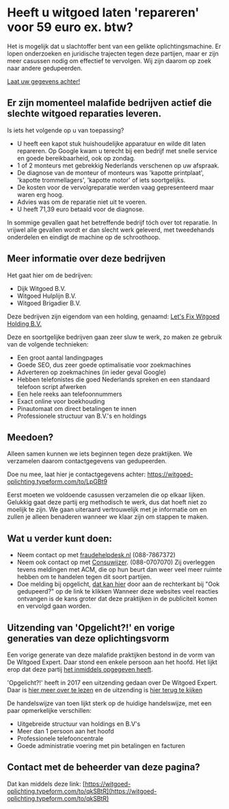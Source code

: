 # Heeft u witgoed laten 'repareren' voor 59 euro ex. btw?

Het is mogelijk dat u slachtoffer bent van een gelikte oplichtingsmachine. Er lopen onderzoeken en juridische trajecten tegen deze partijen, maar er zijn meer casussen nodig om effectief te vervolgen. Wij zijn daarom op zoek naar andere gedupeerden.

[Laat uw gegevens achter!](https://witgoed-oplichting.typeform.com/to/LpGBt9)

## Er zijn momenteel malafide bedrijven actief die slechte witgoed reparaties leveren.

Is iets het volgende op u van toepassing?

* U heeft een kapot stuk huishoudelijke apparatuur en wilde dit laten repareren. Op Google kwam u terecht bij een bedrijf met snelle service en goede bereikbaarheid, ook op zondag.
* 1 of 2 monteurs met gebrekkig Nederlands verschenen op uw afspraak.
* De diagnose van de monteur of monteurs was 'kapotte printplaat', 'kapotte trommellagers', 'kapotte motor' of iets soortgelijks.
* De kosten voor de vervolgreparatie werden vaag gepresenteerd maar waren erg hoog.
* Advies was om de reparatie niet uit te voeren.
* U heeft 71,39 euro betaald voor de diagnose.

In sommige gevallen gaat het betreffende bedrijf tóch over tot reparatie. In vrijwel alle gevallen wordt er dan slecht werk geleverd, met tweedehands onderdelen en eindigt de machine op de schroothoop.

## Meer informatie over deze bedrijven

Het gaat hier om de bedrijven:
 * Dijk Witgoed B.V.
 * Witgoed Hulplijn B.V.
 * Witgoed Brigadier B.V.

Deze bedrijven zijn eigendom van een holding, genaamd: [Let's Fix Witgoed Holding B.V.](https://drimble.nl/bedrijf/amsterdam/36996505/let-s-fix-witgoed.html)

Deze en soortgelijke bedrijven gaan zeer sluw te werk, zo maken ze gebruik van de volgende technieken:
 * Een groot aantal landingpages
 * Goede SEO, dus zeer goede optimalisatie voor zoekmachines
 * Adverteren op zoekmachines (in ieder geval Google)
 * Hebben telefonistes die goed Nederlands spreken en een standaard telefoon script afwerken
 * Een hele reeks aan telefoonnummers
 * Exact online voor boekhouding
 * Pinautomaat om direct betalingen te innen
 * Professionele structuur van B.V.'s en holdings

## Meedoen?

Alleen samen kunnen we iets beginnen tegen deze praktijken. We verzamelen daarom contactgegevens van gedupeerden.

Doe nu mee, laat hier je contactgegevens achter: https://witgoed-oplichting.typeform.com/to/LpGBt9

Eerst moeten we voldoende casussen verzamelen die op elkaar lijken. Gelukkig gaat deze partij erg methodisch te werk, dus dat hoeft niet zo moelijk te zijn. We gaan uiteraard vertrouwelijk met je informatie om en zullen je alleen benaderen wanneer we klaar zijn om stappen te maken.

## Wat u verder kunt doen:
* Neem contact op met [fraudehelpdesk.nl](fraudehelpdesk.nl) (088-7867372)
* Neem ook contact op met [Consuwijzer](http://consuwijzer.nl). (088-0707070) Zij overleggen tevens meldingen met ACM, die op hun beurt dan weer veel meer ruimte hebben om te handelen tegen dit soort partijen.
* Doe melding bij opgelicht, [dat kan hier](https://opgelicht.avrotros.nl/dossiers/item/9577) door aan de rechterkant bij "Ook gedupeerd?" op de link te klikken
Wanneer deze websites veel reacties ontvangen is de kans groter dat deze praktijken in de publiciteit komen en vervolgd gaan worden.

## Uitzending van 'Opgelicht?!' en vorige generaties van deze oplichtingsvorm

Een vorige generate van deze malafide praktijken bestond in de vorm van De Witgoed Expert. Daar stond een enkele persoon aan het hoofd. Het lijkt erop dat deze partij [het inmiddels opgegeven heeft](https://www.faillissementsdossier.nl/nl/faillissement/1370838/de-witgoedexpert.aspx).

'Opgelicht?!' heeft in 2017 een uitzending gedaan over De Witgoed Expert. Daar is [hier meer over te lezen](https://opgelicht.avrotros.nl/dossiers/item/9577) en de uitzending is [hier terug te kijken](https://www.dumpert.nl/mediabase/7108965/256caf54/oplichtende_wasmachinemonteur_busted.html)

De handelswijze van toen lijkt sterk op de huidige handelswijze, met een paar opmerkelijke verschillen:
 * Uitgebreide structuur van holdings en B.V's
 * Meer dan 1 persoon aan het hoofd
 * Professionele telefooncentrale
 * Goede administratie voering met pin betalingen en facturen

## Contact met de beheerder van deze pagina?

Dat kan middels deze link: [https://witgoed-oplichting.typeform.com/to/qkSBtR](https://witgoed-oplichting.typeform.com/to/qkSBtR)
